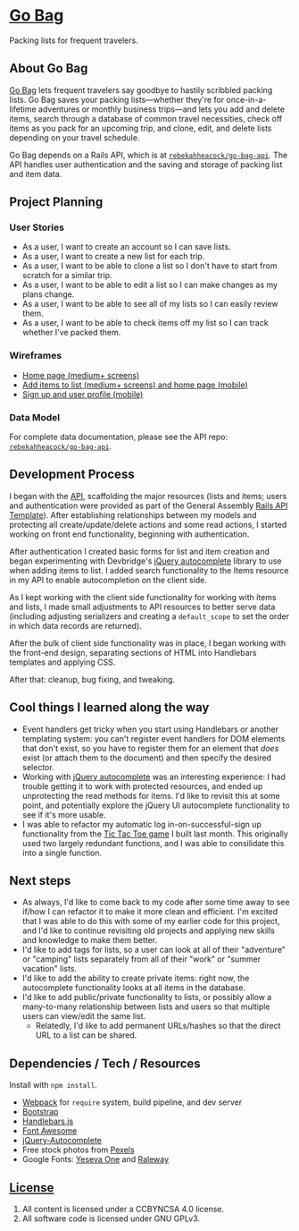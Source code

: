 # [Go Bag](https://rebekahheacock.github.io/go-bag/)

Packing lists for frequent travelers.

## About Go Bag

[Go Bag](https://rebekahheacock.github.io/go-bag/) lets frequent travelers say goodbye to hastily scribbled packing lists. Go Bag saves your packing lists—whether they're for once-in-a-lifetime adventures or monthly business trips—and lets you add and delete items, search through a database of common travel necessities, check off items as you pack for an upcoming trip, and clone, edit, and delete lists depending on your travel schedule.

Go Bag depends on a Rails API, which is at [`rebekahheacock/go-bag-api`](https://github.com/rebekahheacock/go-bag-api). The API handles user authentication and the saving and storage of packing list and item data.

## Project Planning

### User Stories

- As a user, I want to create an account so I can save lists.
- As a user, I want to create a new list for each trip.
- As a user, I want to be able to clone a list so I don't have to start from scratch for a similar trip.
- As a user, I want to be able to edit a list so I can make changes as my plans change.
- As a user, I want to be able to see all of my lists so I can easily review them.
- As a user, I want to be able to check items off my list so I can track whether I've packed them.

### Wireframes

- [Home page (medium+ screens)](docs/wireframes_00.jpg)
- [Add items to list (medium+ screens) and home page (mobile)](docs/wireframes_01.jpg)
- [Sign up and user profile (mobile)](docs/wireframes_02.jpg)

### Data Model

For complete data documentation, please see the API repo: [`rebekahheacock/go-bag-api`](https://github.com/rebekahheacock/go-bag-api).

## Development Process

I began with the [API](https://github.com/rebekahheacock/go-bag-api), scaffolding the major resources (lists and items; users and authentication were provided as part of the General Assembly [Rails API Template](https://github.com/ga-wdi-boston/rails-api-template)). After establishing relationships between my models and protecting all create/update/delete actions and some read actions, I started working on front end functionality, beginning with authentication.

After authentication I created basic forms for list and item creation and began experimenting with Devbridge's [jQuery autocomplete](https://github.com/devbridge/jQuery-Autocomplete) library to use when adding items to list. I added search functionality to the Items resource in my API to enable autocompletion on the client side.

As I kept working with the client side functionality for working with items and lists, I made small adjustments to API resources to better serve data (including adjusting serializers and creating a `default_scope` to set the order in which data records are returned).  

After the bulk of client side functionality was in place, I began working with the front-end design, separating sections of HTML into Handlebars templates and applying CSS. 

After that: cleanup, bug fixing, and tweaking. 

## Cool things I learned along the way

- Event handlers get tricky when you start using Handlebars or another templating system: you can't register event handlers for DOM elements that don't exist, so you have to register them for an element that *does* exist (or attach them to the document) and then specify the desired selector.
- Working with [jQuery autocomplete](https://github.com/devbridge/jQuery-Autocomplete) was an interesting experience: I had trouble getting it to work with protected resources, and ended up unprotecting the read methods for items. I'd like to revisit this at some point, and potentially explore the jQuery UI autocomplete functionality to see if it's more usable.
- I was able to refactor my automatic log in-on-successful-sign up functionality from the [Tic Tac Toe game](https://github.com/rebekahheacock/tic-tac-toe) I built last month. This originally used two largely redundant functions, and I was able to consilidate this into a single function.

## Next steps

- As always, I'd like to come back to my code after some time away to see if/how I can refactor it to make it more clean and efficient. I'm excited that I was able to do this with some of my earlier code for this project, and I'd like to continue revisiting old projects and applying new skills and knowledge to make them better.
- I'd like to add tags for lists, so a user can look at all of their "adventure" or "camping" lists separately from all of their "work" or "summer vacation" lists.
- I'd like to add the ability to create private items: right now, the autocomplete functionality looks at all items in the database.
- I'd like to add public/private functionality to lists, or possibly allow a many-to-many relationship between lists and users so that multiple users can view/edit the same list. 
  - Relatedly, I'd like to add permanent URLs/hashes so that the direct URL to a list can be shared.

## Dependencies / Tech / Resources

Install with `npm install`.

- [Webpack](https://webpack.github.io) for `require` system, build pipeline, and dev server
- [Bootstrap](http://getbootstrap.com)
- [Handlebars.js](http://handlebarsjs.com)
- [Font Awesome](http://fontawesome.io/)
- [jQuery-Autocomplete](https://github.com/devbridge/jQuery-Autocomplete)
- Free stock photos from [Pexels](https://www.pexels.com/)
- Google Fonts: [Yeseva One](https://fonts.google.com/specimen/Yeseva+One) and [Raleway](https://fonts.google.com/specimen/Raleway)


## [License](LICENSE)

1.  All content is licensed under a CC­BY­NC­SA 4.0 license.
1.  All software code is licensed under GNU GPLv3.
